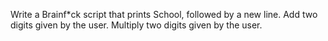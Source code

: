 Write a Brainf*ck script that prints School, followed by a new line. Add two digits given by the user. Multiply two digits given by the user.